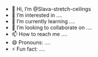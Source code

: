 - 👋 Hi, I’m @Slava-stretch-ceilings
- 👀 I’m interested in ....
- 🌱 I’m currently learning ....
- 💞️ I’m looking to collaborate on ....
- 📫 How to reach me ....
- 😄 Pronouns: ....
- ⚡ Fun fact: ....

<!---
Slava-stretch-ceilings/Slava-stretch-ceilings is a ✨ special ✨ repository because its `README.md` (this file) appears on your GitHub profile.
You can click the Preview link to take a look at your changes.
--->
